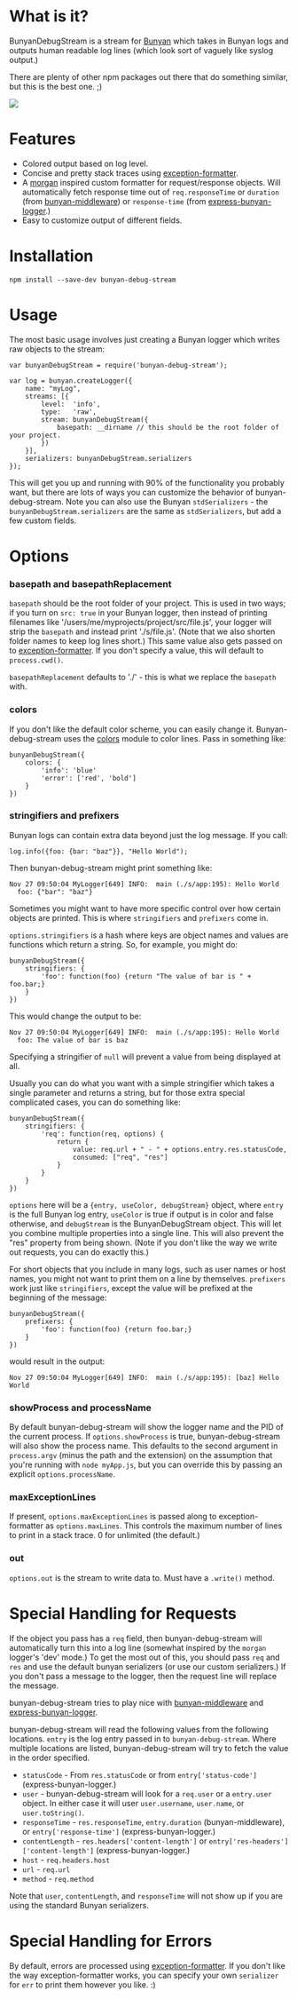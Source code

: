 What is it?
===========

BunyanDebugStream is a stream for [Bunyan](https://github.com/trentm/node-bunyan) which takes in
Bunyan logs and outputs human readable log lines (which look sort of vaguely like syslog output.)

There are plenty of other npm packages out there that do something similar, but this is the best
one. ;)

![](https://github.com/benbria/bunyan-debug-stream/blob/master/docs/sample.png)

Features
========

* Colored output based on log level.
* Concise and pretty stack traces using [exception-formatter](https://github.com/benbria/exception-formatter).
* A [morgan](https://www.npmjs.org/package/morgan) inspired custom formatter for request/response
  objects.  Will automatically fetch response time out of `req.responseTime` or `duration`
  (from [bunyan-middleware](https://github.com/tellnes/bunyan-middleware)) or
  `response-time` (from [express-bunyan-logger](https://github.com/villadora/express-bunyan-logger).)
* Easy to customize output of different fields.

Installation
============

    npm install --save-dev bunyan-debug-stream

Usage
=====

The most basic usage involves just creating a Bunyan logger which writes raw objects to the stream:

    var bunyanDebugStream = require('bunyan-debug-stream');

    var log = bunyan.createLogger({
        name: "myLog",
        streams: [{
            level:  'info',
            type:   'raw',
            stream: bunyanDebugStream({
                basepath: __dirname // this should be the root folder of your project.
            })
        }],
        serializers: bunyanDebugStream.serializers
    });

This will get you up and running with 90% of the functionality you probably want, but there are lots
of ways you can customize the behavior of bunyan-debug-stream.  Note you can also use the Bunyan
`stdSerializers` - the `bunyanDebugStream.serializers` are the same as `stdSerializers`, but add
a few custom fields.

Options
=======

### basepath and basepathReplacement

`basepath` should be the root folder of your project.  This is used in two ways; if you turn on
`src: true` in your Bunyan logger, then instead of printing filenames like
'/users/me/myprojects/project/src/file.js', your logger will strip the `basepath` and instead print
'./s/file.js'.  (Note that we also shorten folder names to keep log lines short.)  This same value
also gets passed on to [exception-formatter](https://github.com/benbria/exception-formatter).  If
you don't specify a value, this will default to `process.cwd()`.

`basepathReplacement` defaults to './' - this is what we replace the `basepath` with.

### colors

If you don't like the default color scheme, you can easily change it.  Bunyan-debug-stream uses
the [colors](https://github.com/Marak/colors.js) module to color lines.  Pass in something like:

    bunyanDebugStream({
        colors: {
            'info': 'blue'
            'error': ['red', 'bold']
        }
    })

### stringifiers and prefixers

Bunyan logs can contain extra data beyond just the log message.  If you call:

    log.info({foo: {bar: "baz"}}, "Hello World");

Then bunyan-debug-stream might print something like:

    Nov 27 09:50:04 MyLogger[649] INFO:  main (./s/app:195): Hello World
      foo: {"bar": "baz"}

Sometimes you might want to have more specific control over how certain objects are printed.
This is where `stringifiers` and `prefixers` come in.

`options.stringifiers` is a hash where keys are object names and values are functions which return
a string.  So, for example, you might do:

    bunyanDebugStream({
        stringifiers: {
            'foo': function(foo) {return "The value of bar is " + foo.bar;}
        }
    })

This would change the output to be:

    Nov 27 09:50:04 MyLogger[649] INFO:  main (./s/app:195): Hello World
      foo: The value of bar is baz

Specifying a stringifier of `null` will prevent a value from being displayed at all.

Usually you can do what you want with a simple stringifier which takes a single parameter and
returns a string, but for those extra special complicated cases, you can do something like:

    bunyanDebugStream({
        stringifiers: {
            'req': function(req, options) {
                return {
                    value: req.url + " - " + options.entry.res.statusCode,
                    consumed: ["req", "res"]
                }
            }
        }
    })

`options` here will be a `{entry, useColor, debugStream}` object, where `entry` is the full Bunyan
log entry, `useColor` is true if output is in color and false otherwise, and `debugStream` is the
BunyanDebugStream object.  This will let you combine  multiple properties into a single line.  This
will also prevent the "res" property from being shown.  (Note if you don't like the way we write out
requests, you can do exactly this.)

For short objects that you include in many logs, such as user names or host names, you might
not want to print them on a line by themselves.  `prefixers` work just like `stringifiers`, except
the value will be prefixed at the beginning of the message:

    bunyanDebugStream({
        prefixers: {
            'foo': function(foo) {return foo.bar;}
        }
    })

would result in the output:

    Nov 27 09:50:04 MyLogger[649] INFO:  main (./s/app:195): [baz] Hello World

### showProcess and processName

By default bunyan-debug-stream will show the logger name and the PID of the current process.
If `options.showProcess` is true, bunyan-debug-stream will also show the process name.
This defaults to the second argument in `process.argv` (minus the path and the extension)
on the assumption that you're running with `node myApp.js`, but you can override this by passing
an explicit `options.processName`.

### maxExceptionLines

If present, `options.maxExceptionLines` is passed along to exception-formatter as
`options.maxLines`.  This controls the maximum number of lines to print in a stack trace.  0
for unlimited (the default.)

### out

`options.out` is the stream to write data to.  Must have a `.write()` method.

Special Handling for Requests
=============================

If the object you pass has a `req` field, then bunyan-debug-stream will automatically turn this
into a log line (somewhat inspired by the `morgan` logger's 'dev' mode.)  To get the most out of
this, you should pass `req` and `res` and use the default bunyan serializers (or use our custom
serializers.)  If you don't pass a message to the logger, then the request line will replace the
message.

bunyan-debug-stream tries to play nice with [bunyan-middleware](https://github.com/tellnes/bunyan-middleware)
and [express-bunyan-logger](https://github.com/villadora/express-bunyan-logger).

bunyan-debug-stream will read the following values from the following locations.  `entry` is the log
entry passed in to `bunyan-debug-stream`.  Where multiple locations are listed, bunyan-debug-stream
will try to fetch the value in the order specified.

* `statusCode` - From `res.statusCode` or from `entry['status-code']` (express-bunyan-logger.)
* `user` - bunyan-debug-stream will look for a `req.user` or a `entry.user` object.  In either case
  it will user `user.username`, `user.name`, or `user.toString()`.
* `responseTime` - `res.responseTime`, `entry.duration` (bunyan-middleware), or
  `entry['response-time']` (express-bunyan-logger.)
* `contentLength` - `res.headers['content-length']` or `entry['res-headers']['content-length']`
  (express-bunyan-logger.)
* `host` - `req.headers.host`
* `url` - `req.url`
* `method` - `req.method`

Note that `user`, `contentLength`, and `responseTime` will not show up if you are using the
standard Bunyan serializers.

Special Handling for Errors
===========================

By default, errors are processed using [exception-formatter](https://github.com/benbria/exception-formatter).
If you don't like the way exception-formatter works, you can specify your own `serializer` for `err`
to print them however you like.  :)


